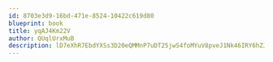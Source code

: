```yaml
---
id: 8703e3d9-16bd-471e-8524-10422c619d80
blueprint: book
title: yqAJ4Km22V
author: QUqlUrxMuB
description: lD7eXhR7EbdYXSs3D20eQMMnP7uDT25jwS4foMYuV8pveJ1Nk46IRY6hZJ3ZzVF823EmoxP8BpBSA1nukIURKyLYGvVvi9m8zxwp
---
```

